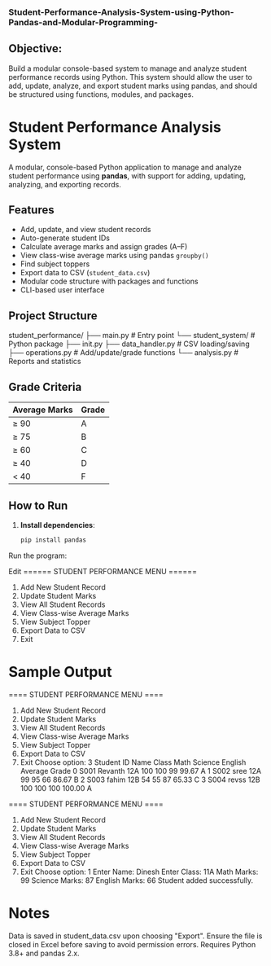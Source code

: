 ### Student-Performance-Analysis-System-using-Python-Pandas-and-Modular-Programming-
## Objective:
Build a modular console-based system to manage and analyze student performance 
records using Python. This system should allow the user to add, update, analyze, and 
export student marks using pandas, and should be structured using functions, 
modules, and packages.


# Student Performance Analysis System

A modular, console-based Python application to manage and analyze student performance using **pandas**, with support for adding, updating, analyzing, and exporting records.


## Features

- Add, update, and view student records
- Auto-generate student IDs
- Calculate average marks and assign grades (A–F)
- View class-wise average marks using pandas `groupby()`
- Find subject toppers
- Export data to CSV (`student_data.csv`)
- Modular code structure with packages and functions
- CLI-based user interface

## Project Structure

student_performance/
├── main.py # Entry point
└── student_system/ # Python package
├── init.py
├── data_handler.py # CSV loading/saving
├── operations.py # Add/update/grade functions
└── analysis.py # Reports and statistics

## Grade Criteria

| Average Marks | Grade |
|---------------|-------|
| ≥ 90          | A     |
| ≥ 75          | B     |
| ≥ 60          | C     |
| ≥ 40          | D     |
| < 40          | F     |


##  How to Run

1. **Install dependencies**:
   ```bash
   pip install pandas
Run the program:

Edit
====== STUDENT PERFORMANCE MENU ======
1. Add New Student Record
2. Update Student Marks
3. View All Student Records
4. View Class-wise Average Marks
5. View Subject Topper
6. Export Data to CSV
7. Exit
# Sample Output
==== STUDENT PERFORMANCE MENU ====
1. Add New Student Record
2. Update Student Marks
3. View All Student Records
4. View Class-wise Average Marks
5. View Subject Topper
6. Export Data to CSV
7. Exit
Choose option: 3
  Student ID     Name Class  Math  Science  English  Average Grade
0       S001  Revanth   12A   100      100       99    99.67     A
1       S002     sree   12A    99       95       66    86.67     B
2       S003    fahim   12B    54       55       87    65.33     C
3       S004    revss   12B   100      100      100   100.00     A

==== STUDENT PERFORMANCE MENU ====
1. Add New Student Record
2. Update Student Marks
3. View All Student Records
4. View Class-wise Average Marks
5. View Subject Topper
6. Export Data to CSV
7. Exit
Choose option: 1
Enter Name: Dinesh
Enter Class: 11A
Math Marks: 99
Science Marks: 87
English Marks: 66
Student added successfully.

# Notes
Data is saved in student_data.csv upon choosing "Export".
Ensure the file is closed in Excel before saving to avoid permission errors.
Requires Python 3.8+ and pandas 2.x.
